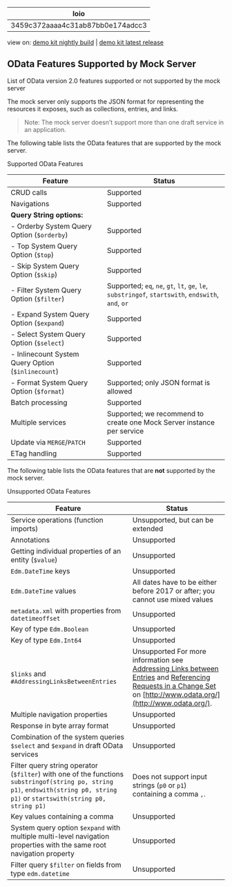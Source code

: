 <!-- loio3459c372aaaa4c31ab87bb0e174adcc3 -->

| loio |
| -----|
| 3459c372aaaa4c31ab87bb0e174adcc3 |

<div id="loio">

view on: [demo kit nightly build](https://openui5nightly.hana.ondemand.com/#/topic/3459c372aaaa4c31ab87bb0e174adcc3) | [demo kit latest release](https://openui5.hana.ondemand.com/#/topic/3459c372aaaa4c31ab87bb0e174adcc3)</div>

## OData Features Supported by Mock Server

List of OData version 2.0 features supported or not supported by the mock server

The mock server only supports the JSON format for representing the resources it exposes, such as collections, entries, and links.

> Note:
> The mock server doesn’t support more than one draft service in an application.
> 
> 

The following table lists the OData features that are supported by the mock server.

Supported OData Features<a name="loio3459c372aaaa4c31ab87bb0e174adcc3__table_h31_lzq_qv"/>

|Feature|Status|
|-------|------|
|CRUD calls|Supported|
|Navigations|Supported|
| **Query String options:** |
|- Orderby System Query Option \(`$orderby`\)|Supported|
|- Top System Query Option \(`$top`\)|Supported|
|- Skip System Query Option \(`$skip`\)|Supported|
|- Filter System Query Option \(`$filter`\)|Supported; `eq`, `ne`, `gt`, `lt`, `ge`, `le`, `substringof`, `startswith`, `endswith`, `and`, `or` |
|- Expand System Query Option \(`$expand`\)|Supported|
|- Select System Query Option \(`$select`\)|Supported|
|- Inlinecount System Query Option \(`$inlinecount`\)|Supported|
|- Format System Query Option \(`$format`\)|Supported; only JSON format is allowed|
|Batch processing|Supported|
|Multiple services|Supported; we recommend to create one Mock Server instance per service|
|Update via `MERGE`/`PATCH` |Supported|
|ETag handling|Supported|

The following table lists the OData features that are **not** supported by the mock server.

Unsupported OData Features<a name="loio3459c372aaaa4c31ab87bb0e174adcc3__table_ymm_pzq_qv"/>

|Feature|Status|
|-------|------|
|Service operations \(function imports\)|Unsupported, but can be extended|
|Annotations|Unsupported|
|Getting individual properties of an entity \(`$value`\)|Unsupported|
| `Edm.DateTime` keys|Unsupported|
| `Edm.DateTime` values|All dates have to be either before 2017 or after; you cannot use mixed values|
| `metadata.xml` with properties from `datetimeoffset` |Unsupported|
|Key of type `Edm.Boolean` |Unsupported|
|Key of type `Edm.Int64` |Unsupported|
| `$links` and `#AddressingLinksBetweenEntries` |Unsupported For more information see [Addressing Links between Entries](http://www.odata.org/documentation/odata-version-2-0/uri-conventions/#AddressingLinksBetweenEntries) and [Referencing Requests in a Change Set](http://www.odata.org/documentation/odata-version-2-0/batch-processing/#ReferencingRequestsInAChangeSet) on [http://www.odata.org/](http://www.odata.org/).|
|Multiple navigation properties|Unsupported|
|Response in byte array format|Unsupported|
|Combination of the system queries `$select` and `$expand` in draft OData services|Unsupported|
|Filter query string operator \(`$filter`\) with one of the functions `substringof(string po, string p1)`, `endswith(string p0, string p1)` or `startswith(string p0, string p1)` |Does not support input strings \(`p0` or `p1`\) containing a comma `,`.|
|Key values containing a comma|Unsupported|
|System query option `$expand` with multiple multi-level navigation properties with the same root navigation property|Unsupported|
|Filter query `$filter` on fields from type `edm.datetime` |Unsupported|

